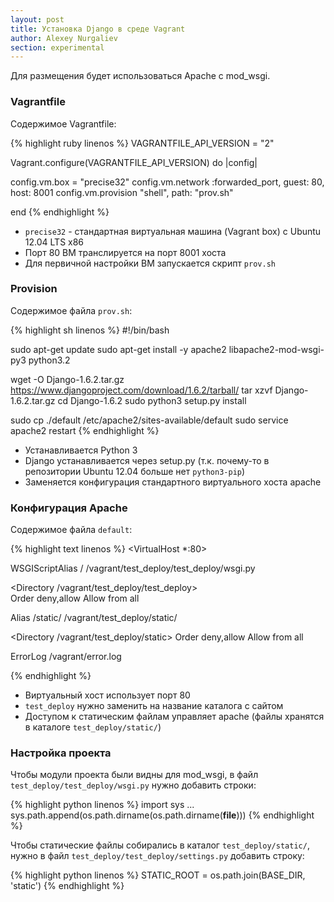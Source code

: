 ```yaml
---
layout: post
title: Установка Django в среде Vagrant
author: Alexey Nurgaliev
section: experimental
---
```


Для размещения будет использоваться Apache с mod_wsgi.

### Vagrantfile

Содержимое Vagrantfile:

{% highlight ruby linenos %}
VAGRANTFILE_API_VERSION = "2"

Vagrant.configure(VAGRANTFILE_API_VERSION) do |config|

  config.vm.box = "precise32"
  config.vm.network :forwarded_port, guest: 80, host: 8001
  config.vm.provision "shell", path: "prov.sh"

end
{% endhighlight %}

* `precise32` - стандартная виртуальная машина (Vagrant box) с Ubuntu 12.04 LTS x86
* Порт 80 ВМ транслируется на порт 8001 хоста
* Для первичной настройки ВМ запускается скрипт `prov.sh`

### Provision

Содержимое файла `prov.sh`:

{% highlight sh linenos %}
#!/bin/bash

sudo apt-get update
sudo apt-get install -y apache2 libapache2-mod-wsgi-py3 python3.2

wget -O Django-1.6.2.tar.gz https://www.djangoproject.com/download/1.6.2/tarball/
tar xzvf Django-1.6.2.tar.gz
cd Django-1.6.2
sudo python3 setup.py install

sudo cp ./default /etc/apache2/sites-available/default
sudo service apache2 restart
{% endhighlight %}

* Устанавливается Python 3
* Django устанавливается через setup.py (т.к. почему-то в репозитории Ubuntu 12.04 больше нет `python3-pip`)
* Заменяется конфигурация стандартного виртуального хоста apache

### Конфигурация Apache

Содержимое файла `default`:

{% highlight text linenos %}
<VirtualHost *:80>

WSGIScriptAlias / /vagrant/test_deploy/test_deploy/wsgi.py

<Directory /vagrant/test_deploy/test_deploy>  
	<Files wsgi.py>
		Order deny,allow
		Allow from all
	</Files>
</Directory>

Alias /static/ /vagrant/test_deploy/static/

<Directory /vagrant/test_deploy/static>
	Order deny,allow
	Allow from all
</Directory>

ErrorLog /vagrant/error.log

</VirtualHost>
{% endhighlight %}

* Виртуальный хост использует порт 80
* `test_deploy` нужно заменить на название каталога с сайтом
* Доступом к статическим файлам управляет apache (файлы хранятся в каталоге `test_deploy/static/`)

### Настройка проекта

Чтобы модули проекта были видны для mod_wsgi, в файл `test_deploy/test_deploy/wsgi.py` нужно добавить строки:

{% highlight python linenos %}
import sys
...
sys.path.append(os.path.dirname(os.path.dirname(__file__)))
{% endhighlight %}

Чтобы статические файлы собирались в каталог `test_deploy/static/`, нужно в файл `test_deploy/test_deploy/settings.py` добавить строку:

{% highlight python linenos %}
STATIC_ROOT = os.path.join(BASE_DIR, 'static')
{% endhighlight %}